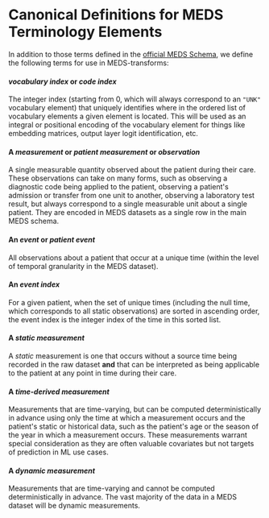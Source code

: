 # Canonical Definitions for MEDS Terminology Elements

In addition to those terms defined in the
[official MEDS Schema](https://github.com/Medical-Event-Data-Standard/meds), we define the following terms for
use in MEDS-transforms:

#### _vocabulary index_ or _code index_

The integer index (starting from 0, which will always correspond to an `"UNK"` vocabulary element) that
uniquely identifies where in the ordered list of vocabulary elements a given element is located. This will be
used as an integral or positional encoding of the vocabulary element for things like embedding matrices,
output layer logit identification, etc.

#### A _measurement_ or _patient measurement_ or _observation_

A single measurable quantity observed about the patient during their care. These observations can take on many
forms, such as observing a diagnostic code being applied to the patient, observing a patient's admission or
transfer from one unit to another, observing a laboratory test result, but always correspond to a single
measurable unit about a single patient. They are encoded in MEDS datasets as a single row in the main MEDS
schema.

#### An _event_ or _patient event_

All observations about a patient that occur at a unique time (within the level of temporal granularity in
the MEDS dataset).

#### An _event index_

For a given patient, when the set of unique times (including the null time, which corresponds to all
static observations) are sorted in ascending order, the event index is the integer index of the time in
this sorted list.

#### A _static measurement_

A _static_ measurement is one that occurs without a source time being recorded in the raw dataset **and**
that can be interpreted as being applicable to the patient at any point in time during their care.

#### A _time-derived measurement_

Measurements that are time-varying, but can be computed deterministically in advance using only the time
at which a measurement occurs and the patient's static or historical data, such as the patient's age or the
season of the year in which a measurement occurs. These measurements warrant special consideration as they are
often valuable covariates but not targets of prediction in ML use cases.

#### A _dynamic measurement_

Measurements that are time-varying and cannot be computed deterministically in advance. The vast majority of
the data in a MEDS dataset will be dynamic measurements.
